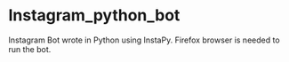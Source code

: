 # Instagram_python_bot
Instagram Bot wrote in Python using InstaPy.
Firefox browser is needed to run the bot.
